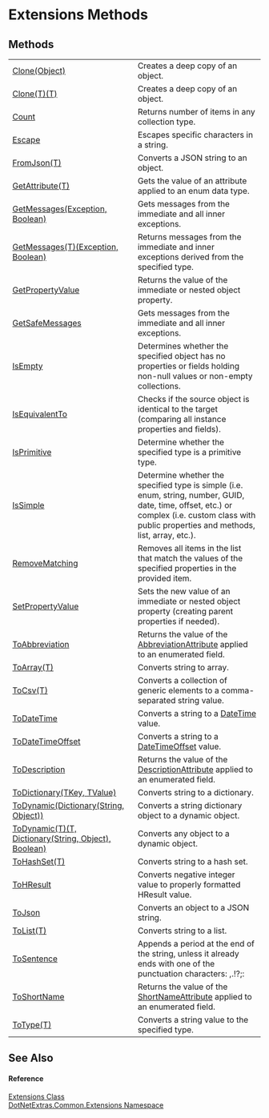 # Extensions Methods




## Methods
<table>
<tr>
<td><a href="b670c279-23ad-0b63-12e2-996cadcfd71f.md">Clone(Object)</a></td>
<td>Creates a deep copy of an object.</td></tr>
<tr>
<td><a href="7a3633f3-a182-72a7-b0b3-4566d30d804d.md">Clone(T)(T)</a></td>
<td>Creates a deep copy of an object.</td></tr>
<tr>
<td><a href="a9188e45-bce9-8c71-9c09-27606a2b52c4.md">Count</a></td>
<td>Returns number of items in any collection type.</td></tr>
<tr>
<td><a href="4811b0d8-583e-a109-2721-1ebbaac3cb07.md">Escape</a></td>
<td>Escapes specific characters in a string.</td></tr>
<tr>
<td><a href="8dfe9854-06f5-3465-1e54-d432225bdb1e.md">FromJson(T)</a></td>
<td>Converts a JSON string to an object.</td></tr>
<tr>
<td><a href="a98f97ba-c45d-e9a3-1ac9-a9e7845de3ed.md">GetAttribute(T)</a></td>
<td>Gets the value of an attribute applied to an enum data type.</td></tr>
<tr>
<td><a href="599e277e-2deb-fbd0-8859-23e8e4cf4c87.md">GetMessages(Exception, Boolean)</a></td>
<td>Gets messages from the immediate and all inner exceptions.</td></tr>
<tr>
<td><a href="58468440-92e7-60d8-7b03-70cbe892cc74.md">GetMessages(T)(Exception, Boolean)</a></td>
<td>Returns messages from the immediate and inner exceptions derived from the specified type.</td></tr>
<tr>
<td><a href="df82af8f-4bd6-cfbf-3c15-5ff6c82ca1e5.md">GetPropertyValue</a></td>
<td>Returns the value of the immediate or nested object property.</td></tr>
<tr>
<td><a href="ecc8f2bd-2191-f5a9-25fd-ad511790cb69.md">GetSafeMessages</a></td>
<td>Gets messages from the immediate and all inner exceptions.</td></tr>
<tr>
<td><a href="ec3ea06d-87dd-491e-f97b-cd513ba606d6.md">IsEmpty</a></td>
<td>Determines whether the specified object has no properties or fields holding non-null values or non-empty collections.</td></tr>
<tr>
<td><a href="30c10c95-ab06-425c-c215-0588373c6ce5.md">IsEquivalentTo</a></td>
<td>Checks if the source object is identical to the target (comparing all instance properties and fields).</td></tr>
<tr>
<td><a href="28c67f1e-4163-8282-995b-fa445f391473.md">IsPrimitive</a></td>
<td>Determine whether the specified type is a primitive type.</td></tr>
<tr>
<td><a href="1a482ca3-185d-be16-85a9-bdf5fcf1f286.md">IsSimple</a></td>
<td>Determine whether the specified type is simple (i.e. enum, string, number, GUID, date, time, offset, etc.) or complex (i.e. custom class with public properties and methods, list, array, etc.).</td></tr>
<tr>
<td><a href="f55887d7-00a2-0d06-c7d5-07155bd46b59.md">RemoveMatching</a></td>
<td>Removes all items in the list that match the values of the specified properties in the provided item.</td></tr>
<tr>
<td><a href="e2617e0b-3764-f767-1ccc-fc47d7b49e71.md">SetPropertyValue</a></td>
<td>Sets the new value of an immediate or nested object property (creating parent properties if needed).</td></tr>
<tr>
<td><a href="d32d4613-6034-4527-605e-7e2e9422b89b.md">ToAbbreviation</a></td>
<td>Returns the value of the <a href="d9421df2-3b9f-ea28-4ec3-d94a59b92905.md">AbbreviationAttribute</a> applied to an enumerated field.</td></tr>
<tr>
<td><a href="4a0a6194-7653-c55c-4c63-eb65975e56e8.md">ToArray(T)</a></td>
<td>Converts string to array.</td></tr>
<tr>
<td><a href="3bfdc925-3507-2984-e948-3c44efa3a2d0.md">ToCsv(T)</a></td>
<td>Converts a collection of generic elements to a comma-separated string value.</td></tr>
<tr>
<td><a href="71f33ed9-375d-58de-b501-92e7447e14d8.md">ToDateTime</a></td>
<td>Converts a string to a <a href="https://learn.microsoft.com/dotnet/api/system.datetime" target="_blank" rel="noopener noreferrer">DateTime</a> value.</td></tr>
<tr>
<td><a href="f45b9f94-269a-b13c-2ec2-a119cf1068c2.md">ToDateTimeOffset</a></td>
<td>Converts a string to a <a href="https://learn.microsoft.com/dotnet/api/system.datetimeoffset" target="_blank" rel="noopener noreferrer">DateTimeOffset</a> value.</td></tr>
<tr>
<td><a href="ffead708-14b9-1adf-dfe3-ce1a20705c5b.md">ToDescription</a></td>
<td>Returns the value of the <a href="https://learn.microsoft.com/dotnet/api/system.componentmodel.descriptionattribute" target="_blank" rel="noopener noreferrer">DescriptionAttribute</a> applied to an enumerated field.</td></tr>
<tr>
<td><a href="37685bf7-9c08-6709-a6fe-373b972684ef.md">ToDictionary(TKey, TValue)</a></td>
<td>Converts string to a dictionary.</td></tr>
<tr>
<td><a href="4e82274c-2d4a-970e-2bce-1d724d8dfcca.md">ToDynamic(Dictionary(String, Object))</a></td>
<td>Converts a string dictionary object to a dynamic object.</td></tr>
<tr>
<td><a href="f3fec2ba-756b-c65a-d513-1c2579556a57.md">ToDynamic(T)(T, Dictionary(String, Object), Boolean)</a></td>
<td>Converts any object to a dynamic object.</td></tr>
<tr>
<td><a href="67e9d56b-0488-fe41-7992-0bb428247c26.md">ToHashSet(T)</a></td>
<td>Converts string to a hash set.</td></tr>
<tr>
<td><a href="0278d89f-1de4-6904-8560-4a3ee7660a12.md">ToHResult</a></td>
<td>Converts negative integer value to properly formatted HResult value.</td></tr>
<tr>
<td><a href="21d017d8-9be3-e598-aaad-ea36c9a014a4.md">ToJson</a></td>
<td>Converts an object to a JSON string.</td></tr>
<tr>
<td><a href="9c89f18e-afb0-67e1-9082-d797c5a81e4f.md">ToList(T)</a></td>
<td>Converts string to a list.</td></tr>
<tr>
<td><a href="29ed6db8-5577-cf0b-7dbe-a6b0369f9def.md">ToSentence</a></td>
<td>Appends a period at the end of the string, unless it already ends with one of the punctuation characters: ,.!?;:</td></tr>
<tr>
<td><a href="9a3b8ec9-ef6b-1e2b-ffc7-996eaf8319b7.md">ToShortName</a></td>
<td>Returns the value of the <a href="65f3ee8b-df08-b710-3243-c74f2f588652.md">ShortNameAttribute</a> applied to an enumerated field.</td></tr>
<tr>
<td><a href="1fa71cf5-928b-dc8c-aeaf-e6bc4ebe7041.md">ToType(T)</a></td>
<td>Converts a string value to the specified type.</td></tr>
</table>

## See Also


#### Reference
<a href="cd9aff4b-4a32-a8a4-5f57-e5fc9dbf4b67.md">Extensions Class</a>  
<a href="9184e3b0-90b9-a3bc-0ea0-71d3642c662f.md">DotNetExtras.Common.Extensions Namespace</a>  
